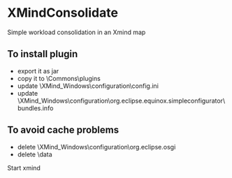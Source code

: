 # XMindConsolidate
Simple workload consolidation in  an Xmind map


To install plugin
-----------------

* export it as jar
* copy it to <xmind>\Commons\plugins
* update <xmind>\XMind_Windows\configuration\config.ini
* update <xmind>\XMind_Windows\configuration\org.eclipse.equinox.simpleconfigurator\bundles.info

To avoid cache problems
-----------------------
* delete <xmind>\XMind_Windows\configuration\org.eclipse.osgi
* delete <xmind>\data

Start xmind